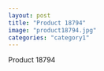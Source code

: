 ```yaml
---
layout: post
title: "Product 18794"
image: "product18794.jpg"
categories: "category1"
---
```

Product 18794
